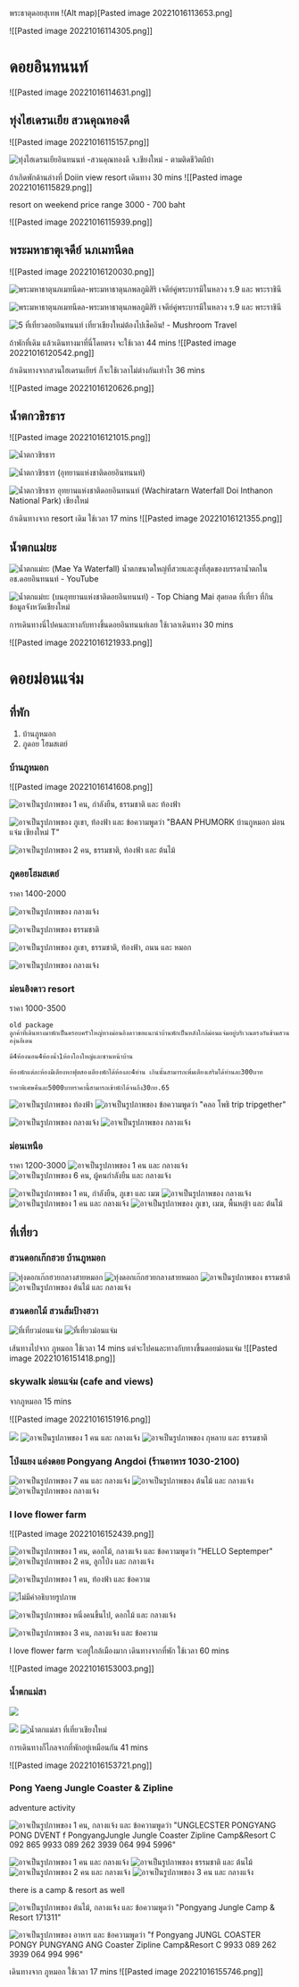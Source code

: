 พระธาตุดอยสุเทพ
!(Alt map)[Pasted image 20221016113653.png]


![[Pasted image 20221016114305.png]]


# ดอยอินทนนท์ 

![[Pasted image 20221016114631.png]]

## ทุ่งไฮเดรนเยีย สวนคุณทองดี

![[Pasted image 20221016115157.png]]

![ทุ่งไฮเดรนเยียอินทนนท์ -สวนคุณทองดี จ.เชียงใหม่ - ตามติดชีวิตผีบ้า](https://tamtidcheevitpeebah.com/wp-content/uploads/2020/11/6-24-683x1024.jpg)


ถ้าเกิดพักด้านล่างที่ Doiin view resort
เดินทาง 30 mins
![[Pasted image 20221016115829.png]]

resort on weekend
price range 3000 - 700 baht

![[Pasted image 20221016115939.png]]

## พระมหาธาตุเจดีย์ นภเมทนีดล



![[Pasted image 20221016120030.png]]

![พระมหาธาตุนภเมทนีดล-พระมหาธาตุนภพลภูมิสิริ เจดีย์คู่พระบารมีในหลวง ร.9 และ พระราชินี](https://img.kapook.com/u/2016/pattra/patoct16/mt02.jpg)


![พระมหาธาตุนภเมทนีดล-พระมหาธาตุนภพลภูมิสิริ เจดีย์คู่พระบารมีในหลวง ร.9 และ พระราชินี](https://img.kapook.com/u/2016/pattra/patoct16/mt04.jpg)


![5 ที่เที่ยวดอยอินทนนท์ เที่ยวเชียงใหม่ต้องไปเช็คอิน! - Mushroom Travel](https://www.mushroomtravel.com/page/wp-content/uploads/2016/11/1-canva-1024x683.png)

ถ้าพักที่เดิม แล้วเดินทางมาที่นี่โดยตรง จะใช้เวลา 44 mins 
![[Pasted image 20221016120542.png]]


ถ้าเดินทางจากสวนไฮเดรนเยียร์
ก็จะใช้เวลาไม่ต่างกันเท่าไร 36 mins

![[Pasted image 20221016120626.png]]

## น้ำตกวชิรธาร

![[Pasted image 20221016121015.png]]

![น้ำตกวชิรธาร](https://tatapi.tourismthailand.org/tatfs/Image/CustomPOI/Picture/P03007112_1.jpeg)


![น้ำตกวชิรธาร (อุทยานแห่งชาติดอยอินทนนท์)](https://thailandtourismdirectory.go.th/assets/upload/2018/01/19/20180119514cb3aad53c8f128ce885a31bbf882c101645.jpg)

![น้ำตกวชิรธาร อุทยานแห่งชาติดอยอินทนนท์ (Wachiratarn Waterfall Doi Inthanon  National Park) เชียงใหม่](https://f.tpkcdn.com/images-480/854b7eec91f4422fbe36fe4a34f6af27.jpeg)

ถ้าเดินทางจาก resort เดิม
ใช้เวลา 17 mins
 ![[Pasted image 20221016121355.png]]

 ## น้ำตกแม่ยะ 

![น้ำตกแม่ยะ (Mae Ya Waterfall) น้ำตกขนาดใหญ่ที่สวยและสูงที่สุดของบรรดาน้ำตกใน  อช.ดอยอินทนนท์ - YouTube](https://i.ytimg.com/vi/7dVvVMT1EAU/maxresdefault.jpg)

![น้ำตกแม่ยะ (บนอุทยานแห่งชาติดอยอินทนนท์) - Top Chiang Mai สุดยอด ที่เที่ยว  ที่กิน ข้อมูลจังหวัดเชียงใหม่](https://www.topchiangmai.com/wp-content/uploads/2022/09/%E0%B8%99%E0%B9%89%E0%B8%B3%E0%B8%95%E0%B8%81%E0%B9%81%E0%B8%A1%E0%B9%88%E0%B8%A2%E0%B8%B04.jpg)

การเดินทางนี่ไปคนละทางกับทางขึ้นดอยอินทนนท์เลย
ใช้เวลาเดินทาง 30 mins

![[Pasted image 20221016121933.png]]


# ดอยม่อนแจ่ม

## ที่พัก 
1. บ้านภูหมอก
2. ภูดอย โฮมสเตย์

### บ้านภูหมอก
![[Pasted image 20221016141608.png]]


![อาจเป็นรูปภาพของ 1 คน, กำลังยืน, ธรรมชาติ และ ท้องฟ้า](https://scontent.fbkk17-1.fna.fbcdn.net/v/t39.30808-6/311843064_664247538403784_5614593700593937906_n.jpg?_nc_cat=111&ccb=1-7&_nc_sid=730e14&_nc_ohc=Qg48yUyqEvgAX-mWrns&_nc_ht=scontent.fbkk17-1.fna&oh=00_AT92hoqHFIWYU0kq82FMEZVqk4nqH_XPcuZNGRr6cGkCuw&oe=635084B7)


![อาจเป็นรูปภาพของ ภูเขา, ท้องฟ้า และ ข้อความพูดว่า "BAAN PHUMORK บ้านกูหมอก ม่อนแจ่ม เชียงใหม่ T"](https://scontent.fbkk17-1.fna.fbcdn.net/v/t39.30808-6/311779855_8439577866059984_2350827960946580639_n.jpg?_nc_cat=107&ccb=1-7&_nc_sid=8bfeb9&_nc_ohc=sfQ_tE_allwAX-nYfoQ&_nc_ht=scontent.fbkk17-1.fna&oh=00_AT9nE3Hus5E7Jd2DW66m7KxAbe40ZqsNiPzcH3ZXMSl76Q&oe=6350E831)

![อาจเป็นรูปภาพของ 2 คน, ธรรมชาติ, ท้องฟ้า และ ต้นไม้](https://scontent.fbkk17-1.fna.fbcdn.net/v/t39.30808-6/306784426_3289962401270174_8512733398748213875_n.jpg?_nc_cat=100&ccb=1-7&_nc_sid=8bfeb9&_nc_ohc=eSX8wh-9QLEAX_eq__w&_nc_ht=scontent.fbkk17-1.fna&oh=00_AT_Sgn7F9CRH0o9gc5fhQPFNW59n8YucVq1O83Vm85-GCQ&oe=634FB2F4)

### ภูดอยโฮมสเตย์

ราคา 1400-2000

![อาจเป็นรูปภาพของ กลางแจ้ง](https://scontent.fbkk17-1.fna.fbcdn.net/v/t39.30808-6/298224389_5602008363182296_2429385540422188943_n.jpg?_nc_cat=103&ccb=1-7&_nc_sid=8bfeb9&_nc_ohc=YQ13joe4ya0AX-2ja4r&tn=cd42FpsSxjzClWZW&_nc_ht=scontent.fbkk17-1.fna&oh=00_AT8nvYsHH3RhuzgS4b1PKYaeaTHTgcFhMCDman19LcF6Rw&oe=635163C1)

![อาจเป็นรูปภาพของ ธรรมชาติ](https://scontent.fbkk17-1.fna.fbcdn.net/v/t39.30808-6/297985751_5602008289848970_6324904874346097985_n.jpg?_nc_cat=110&ccb=1-7&_nc_sid=8bfeb9&_nc_ohc=NiOFeBmrVooAX_uh1VC&_nc_ht=scontent.fbkk17-1.fna&oh=00_AT_sp9YxK74fYN7B_XqDpKK67TOdnWSz6WfNpi2JAIu1gQ&oe=63502DE0)

![อาจเป็นรูปภาพของ ภูเขา, ธรรมชาติ, ท้องฟ้า, ถนน และ หมอก](https://scontent.fbkk17-1.fna.fbcdn.net/v/t39.30808-6/295062635_3249529221980159_3497760527316225019_n.jpg?_nc_cat=102&ccb=1-7&_nc_sid=8bfeb9&_nc_ohc=KugHm_I9PgAAX9WfPhX&_nc_oc=AQn4yyFzuJ4QAHl-AQDSSDCr-FNQpdZCF6kTylCBEub6-q29qCrLSZNedOtqV_CCaWk&_nc_ht=scontent.fbkk17-1.fna&oh=00_AT-xBQEgZCTz9tUa8IIJegl9LTkzEso22V-2iQbJ4j-tPg&oe=63503EAC)

![อาจเป็นรูปภาพของ กลางแจ้ง](https://scontent.fbkk17-1.fna.fbcdn.net/v/t39.30808-6/294914884_3249529141980167_9055996413372187903_n.jpg?_nc_cat=111&ccb=1-7&_nc_sid=8bfeb9&_nc_ohc=MJkiISJAYNgAX-QsbUr&_nc_ht=scontent.fbkk17-1.fna&oh=00_AT_yWyiAkuBsqh1DSnX4tF5kk7HQxj5tnQ6cOYPMCYITjQ&oe=6350A639)

### ม่อนอิงดาว resort

ราคา 1000-3500

```
old package
ลูกค้าที่เดินทางมาพักเป็นครอบครัวใหญ่ทางม่อนอิงดาวขอแนะนำบ้านพักเป็นหลังใกล้ม่อนแจ่มอยู่บริเวณตรงกันข้ามสวนองุ่นอีเดน

มี4ห้องนอน4ห้องน้ำ1ห้องโถงใหญ่และชานหน้าบ้าน

ห้องพักแต่ละห้องมีเตียงหกฟุตสองเตียงพักได้ห้องละ4ท่าน เกินนั้นสามารถเพิ่มเตียงเสริมได้ท่านละ300บาท

ราคาพิเศษคืนละ5000บาทราคานี้สามารถเข้าพักได้จนถึง30กย.65
```

![อาจเป็นรูปภาพของ ท้องฟ้า](https://scontent.fbkk17-1.fna.fbcdn.net/v/t39.30808-6/274502953_4990149477707778_8902813469490975139_n.jpg?_nc_cat=110&ccb=1-7&_nc_sid=8bfeb9&_nc_ohc=hbt1f_e2okoAX9wKcbB&_nc_ht=scontent.fbkk17-1.fna&oh=00_AT_KCFoKdMflAlkyLqt3NrD-_G4UzvyffCx6TQjFeAdjbg&oe=6350B1DB)
![อาจเป็นรูปภาพของ ข้อความพูดว่า "คลอ โพธิ trip tripgether"](https://scontent.fbkk17-1.fna.fbcdn.net/v/t39.30808-6/274492233_4990149491041110_1308064322049840584_n.jpg?_nc_cat=108&ccb=1-7&_nc_sid=8bfeb9&_nc_ohc=e_q-nn1AdTUAX_2RyKG&_nc_ht=scontent.fbkk17-1.fna&oh=00_AT82MgC6nrMTcv0KnpPOr6q3XL4QRzP0-j8b6g1kzLBW2A&oe=63501DB3)

![อาจเป็นรูปภาพของ กลางแจ้ง](https://scontent.fbkk17-1.fna.fbcdn.net/v/t39.30808-6/307004162_5561439543912099_942034527821431845_n.jpg?stp=cp6_dst-jpg&_nc_cat=107&ccb=1-7&_nc_sid=8bfeb9&_nc_ohc=X0a2Hbp1Hx4AX-xxTJR&tn=cd42FpsSxjzClWZW&_nc_ht=scontent.fbkk17-1.fna&oh=00_AT8H3Jk94t7Su6pnaI7zGEv-JzEVNsVAtMyhT90oV15fmw&oe=63512F52)
![อาจเป็นรูปภาพของ กลางแจ้ง](https://scontent.fbkk17-1.fna.fbcdn.net/v/t39.30808-6/299330436_5469611409761580_4713662419543052146_n.jpg?stp=cp6_dst-jpg&_nc_cat=101&ccb=1-7&_nc_sid=8bfeb9&_nc_ohc=N2bIod1pA9kAX8FKJ2G&_nc_oc=AQmeItN8f6N_a3fJ7UrpRbPfz-3Ef89NQEitx0kp9PVISxXfB1yKrx4znSB2SIAq-oQ&_nc_ht=scontent.fbkk17-1.fna&oh=00_AT93vzpF3_wdQ4lLzMuMoT3Jrc7d9RZ_SXt9mPPBSFFt5w&oe=63517806)

### ม่อนเหนือ
ราคา 1200-3000
![อาจเป็นรูปภาพของ 1 คน และ กลางแจ้ง](https://scontent.fbkk17-1.fna.fbcdn.net/v/t39.30808-6/311863888_10159092526833325_439351779866794820_n.jpg?_nc_cat=104&ccb=1-7&_nc_sid=8bfeb9&_nc_ohc=ewif_FkULi0AX-eeJaY&_nc_ht=scontent.fbkk17-1.fna&oh=00_AT9Uq1VkTQjUSl5Y0qEHRnAMcbQu8U3cjmOgtUUCPiwdNg&oe=634FF463)
![อาจเป็นรูปภาพของ 6 คน, ผู้คนกำลังยืน และ กลางแจ้ง](https://scontent.fbkk17-1.fna.fbcdn.net/v/t39.30808-6/311788131_5929654510391459_7584186498042060759_n.jpg?_nc_cat=100&ccb=1-7&_nc_sid=8bfeb9&_nc_ohc=ELn76xFbsT4AX9KZUzk&_nc_ht=scontent.fbkk17-1.fna&oh=00_AT83iA8Ex75W-f4yH0-B3JEngV7TnqpDcPMgOSUGgvP5og&oe=6351B11F)

![อาจเป็นรูปภาพของ 1 คน, กำลังยืน, ภูเขา และ เมฆ](https://scontent.fbkk17-1.fna.fbcdn.net/v/t39.30808-6/311769452_2509799705828499_8168742208777699476_n.jpg?stp=cp6_dst-jpg&_nc_cat=111&ccb=1-7&_nc_sid=0debeb&_nc_ohc=__PqISD1RIMAX8mEX51&tn=cd42FpsSxjzClWZW&_nc_ht=scontent.fbkk17-1.fna&oh=00_AT8WB7Bnfy4UvB6TW9J-WaJeFzqEB_4YlizodgdcQ9Z78Q&oe=6350FE3C)
![อาจเป็นรูปภาพของ กลางแจ้ง](https://scontent.fbkk17-1.fna.fbcdn.net/v/t39.30808-6/310002521_2205243116307372_6793185398274418752_n.jpg?_nc_cat=100&ccb=1-7&_nc_sid=8bfeb9&_nc_ohc=KNHzeRfP54oAX8E6qGO&_nc_ht=scontent.fbkk17-1.fna&oh=00_AT9bmOKs0_5Q5CoDMy0l-MViuyhG8yzu7_IJQs55rF78WQ&oe=63518F7D)
![อาจเป็นรูปภาพของ 1 คน และ กลางแจ้ง](https://scontent.fbkk17-1.fna.fbcdn.net/v/t39.30808-6/306142100_792616275111754_1495106311092939773_n.jpg?_nc_cat=106&ccb=1-7&_nc_sid=8bfeb9&_nc_ohc=cYmo1XEPuUkAX95_lhO&_nc_ht=scontent.fbkk17-1.fna&oh=00_AT9L9qVlgwrQVRt4C47yznDTrNmsSGnVMUvUnrKV0e3-wA&oe=63505C59)
![อาจเป็นรูปภาพของ ภูเขา, เมฆ, พื้นหญ้า และ ต้นไม้](https://scontent.fbkk17-1.fna.fbcdn.net/v/t39.30808-6/305575250_5674925672570596_4134236924681008581_n.jpg?stp=cp6_dst-jpg&_nc_cat=106&ccb=1-7&_nc_sid=0debeb&_nc_ohc=KMGDa17ey3YAX-AkMWo&_nc_ht=scontent.fbkk17-1.fna&oh=00_AT_iXtoSHya_WUYARiu_XMpAlmJGPJs4dlGpEvjvqDDo8A&oe=6350883E)





## ที่เที่ยว

### สวนดอกเก๊กฮวย บ้านภูหมอก

![](https://www.paiduaykan.com/travel/wp-content/uploads/2021/11/5-IMG_6296.jpg "ทุ่งดอกเก๊กฮวยกลางสายหมอก")
![](https://www.paiduaykan.com/travel/wp-content/uploads/2021/11/7-IMG_6304.jpg "ทุ่งดอกเก๊กฮวยกลางสายหมอก")
![อาจเป็นรูปภาพของ ธรรมชาติ](https://scontent.fbkk17-1.fna.fbcdn.net/v/t39.30808-6/304926065_2180061025492248_6842143179959587418_n.jpg?_nc_cat=100&ccb=1-7&_nc_sid=8bfeb9&_nc_ohc=4NLrt2gxr0sAX9fknKW&_nc_ht=scontent.fbkk17-1.fna&oh=00_AT-_D32qtaRv4QErcoBDsu7EFF5S5o7Kam-GmiGo4b9wUg&oe=63504F2B)
![อาจเป็นรูปภาพของ ต้นไม้ และ กลางแจ้ง](https://scontent.fbkk17-1.fna.fbcdn.net/v/t39.30808-6/305072757_2180061318825552_5016145159622170429_n.jpg?_nc_cat=106&ccb=1-7&_nc_sid=8bfeb9&_nc_ohc=9ikgFsy6tQcAX9E4tg-&_nc_ht=scontent.fbkk17-1.fna&oh=00_AT_StA-40zn9erFyXYQGv2GPh1EJErIrh3zNHIG9im4P5Q&oe=634FFAA2)


### สวนดอกไม้ สวนส้มป้างฮวา

![ที่เที่ยวม่อนแจ่ม](https://roijang.com/wp-content/uploads/2022/08/%E0%B9%80%E0%B8%9E%E0%B8%88%E0%B8%A3%E0%B8%A7%E0%B8%A1-74.png)
![ที่เที่ยวม่อนแจ่ม](https://roijang.com/wp-content/uploads/2022/08/%E0%B9%80%E0%B8%9E%E0%B8%88%E0%B8%A3%E0%B8%A7%E0%B8%A1-76.png)

เส้นทางไปจาก ภูหมอก
ใช้เวลา 14 mins
แต่จะไปคนละทางกับทางขึ้นดอยม่อนแจ่ม
![[Pasted image 20221016151418.png]]



### skywalk ม่อนแจ่ม (cafe and views)

จากภูหมอก
15 mins

![[Pasted image 20221016151916.png]]

![](https://scontent.fbkk17-1.fna.fbcdn.net/v/t39.30808-6/306775308_572382868016889_668268717780140087_n.jpg?stp=dst-jpg_p720x720&_nc_cat=109&ccb=1-7&_nc_sid=8bfeb9&_nc_ohc=stJbMHl7HhsAX91UK3h&tn=cd42FpsSxjzClWZW&_nc_ht=scontent.fbkk17-1.fna&oh=00_AT9zB8QRR9FyBd130YebpdC25zE_nuDgXO-PAS8zHDKvPQ&oe=634FE53F)
![อาจเป็นรูปภาพของ 1 คน และ กลางแจ้ง](https://scontent.fbkk17-1.fna.fbcdn.net/v/t39.30808-6/294037386_942887530445249_8936905138179085190_n.jpg?_nc_cat=102&ccb=1-7&_nc_sid=8bfeb9&_nc_ohc=YqnI5xSmRYwAX872hSs&_nc_ht=scontent.fbkk17-1.fna&oh=00_AT9pvu8-1SJnATlYu4vtdRGVG313lTEOpByxXu494bCPIg&oe=63516C36)
![อาจเป็นรูปภาพของ กุหลาบ และ ธรรมชาติ](https://scontent.fbkk17-1.fna.fbcdn.net/v/t39.30808-6/279910723_893019418765394_376968972922800833_n.jpg?_nc_cat=108&ccb=1-7&_nc_sid=8bfeb9&_nc_ohc=wfeyIMJT2zkAX9iKkBQ&_nc_ht=scontent.fbkk17-1.fna&oh=00_AT-JNRxzz3fnZzX-XlZ9sJJz86VKf6V8lPmw8UapioO9QA&oe=6350EC8A)

### โป่งแยง แอ่งดอย Pongyang Angdoi (ร้านอาหาร 1030-2100)
 ![อาจเป็นรูปภาพของ 7 คน และ กลางแจ้ง](https://scontent.fbkk17-1.fna.fbcdn.net/v/t39.30808-6/311042866_5600527713362917_2438089274434429255_n.jpg?_nc_cat=110&ccb=1-7&_nc_sid=730e14&_nc_ohc=kpDD-RRiLxQAX-yb_9X&tn=cd42FpsSxjzClWZW&_nc_ht=scontent.fbkk17-1.fna&oh=00_AT8f_Uc7ToHrMw2MZzYPRBU9nX72aHEo07HwESYtBcBJPg&oe=63514473)
![อาจเป็นรูปภาพของ ต้นไม้ และ กลางแจ้ง](https://scontent.fbkk17-1.fna.fbcdn.net/v/t39.30808-6/297959238_5426724317409925_7616879827055909088_n.jpg?_nc_cat=111&ccb=1-7&_nc_sid=730e14&_nc_ohc=jwHzGT9aGbYAX8hr3Vb&_nc_ht=scontent.fbkk17-1.fna&oh=00_AT_F4jY7kHlO7Qkf61cX_WbDqeHms8G9aD1wmewKG0sAyg&oe=63508571)
![อาจเป็นรูปภาพของ กลางแจ้ง](https://scontent.fbkk17-1.fna.fbcdn.net/v/t39.30808-6/308967980_5567553686660320_1743832067779673663_n.jpg?_nc_cat=102&ccb=1-7&_nc_sid=730e14&_nc_ohc=NEAt6CUFTxwAX_lS5GU&_nc_ht=scontent.fbkk17-1.fna&oh=00_AT-JdJck4PwBgxbmoEd-nFpHxHDC5TgaY6mKQuRnvdbtMg&oe=635154DF)

### I love flower farm

![[Pasted image 20221016152439.png]]

![อาจเป็นรูปภาพของ 1 คน, ดอกไม้, กลางแจ้ง และ ข้อความพูดว่า "HELLO Septemper"](https://scontent.fbkk17-1.fna.fbcdn.net/v/t39.30808-6/304859106_2304617329693387_2236329636764214509_n.jpg?_nc_cat=107&ccb=1-7&_nc_sid=8bfeb9&_nc_ohc=0FgTi8dnQFgAX8obuE3&_nc_ht=scontent.fbkk17-1.fna&oh=00_AT97xVHqLVcwHMK6Z5QlSBmm99ZTLWpAgyJDsWkJtr9XkQ&oe=635125AB)
![อาจเป็นรูปภาพของ 2 คน, ลูกโป่ง และ กลางแจ้ง](https://scontent.fbkk17-1.fna.fbcdn.net/v/t39.30808-6/301762556_2301784269976693_178431232694859949_n.jpg?stp=cp6_dst-jpg&_nc_cat=101&ccb=1-7&_nc_sid=8bfeb9&_nc_ohc=POIvb400DqwAX8DcUiv&_nc_oc=AQk3DfRbOLSltWcMSKwI5AWTj2xYr5mqPR_JrsZcuBH_D3Tc4eYarshlR3M5-3MnNZU&_nc_ht=scontent.fbkk17-1.fna&oh=00_AT8HvZsB_Na3k1BLsIRO6l5NHWFJeTlU3Ay-QqnBNcW0nQ&oe=6351645E)

![อาจเป็นรูปภาพของ 1 คน, ท้องฟ้า และ ข้อความ](https://scontent.fbkk17-1.fna.fbcdn.net/v/t39.30808-6/301800149_2301818979973222_2331096183705296674_n.jpg?_nc_cat=106&ccb=1-7&_nc_sid=dbeb18&_nc_ohc=djFm2UreqEsAX_yUKng&_nc_ht=scontent.fbkk17-1.fna&oh=00_AT9aNuhM3LUmy17yTrMxUOU8KtHLduX6Yu_jsJoYp-xCaw&oe=635162CB)

![ไม่มีคำอธิบายรูปภาพ](https://scontent.fbkk17-1.fna.fbcdn.net/v/t1.6435-9/116154248_3417537768277189_2363615841133355306_n.jpg?_nc_cat=101&ccb=1-7&_nc_sid=730e14&_nc_ohc=miYzPb_NBXQAX_dhIod&_nc_ht=scontent.fbkk17-1.fna&oh=00_AT_tRTzLdH731YRb4Zg9YoiDtwQ4mCyoi0xfvDjOog3wAw&oe=63706C2D)

![อาจเป็นรูปภาพของ หนึ่งคนขึ้นไป, ดอกไม้ และ กลางแจ้ง](https://scontent.fbkk17-1.fna.fbcdn.net/v/t39.30808-6/275737173_503731304451345_6110740668173639485_n.jpg?stp=dst-jpg_s1080x2048&_nc_cat=108&ccb=1-7&_nc_sid=730e14&_nc_ohc=XHDanIYRqfQAX8LApDR&_nc_ht=scontent.fbkk17-1.fna&oh=00_AT-Wc9RKrkUDiNk9nONlKFU7WCQ2F57GKpStArPzvRKS2w&oe=63518975)

![อาจเป็นรูปภาพของ 3 คน, กลางแจ้ง และ ข้อความ](https://scontent.fbkk17-1.fna.fbcdn.net/v/t39.30808-6/275756733_503731067784702_4402647547432713905_n.jpg?_nc_cat=110&ccb=1-7&_nc_sid=730e14&_nc_ohc=HIwGVt6i0m0AX_XEWWb&tn=cd42FpsSxjzClWZW&_nc_ht=scontent.fbkk17-1.fna&oh=00_AT9W-48Zt_ia2jsSb_OMSlgmUBNK4XmJvShch52Jtp47Ng&oe=63503DE1)

I love flower farm จะอยู่ใกล้เมืองมาก
เดินทางจากที่พัก ใช้เวลา 60 mins

![[Pasted image 20221016153003.png]]



### น้ำตกแม่สา
![](https://roijang.com/wp-content/uploads/2022/09/shutterstock_164176298-1.jpg)

![](https://roijang.com/wp-content/uploads/2022/09/shutterstock_1686372418-1.jpg)
![น้ำตกแม่สา ที่เที่ยวเชียงใหม่](https://cms.dmpcdn.com/travel/2021/11/29/5641a460-50e8-11ec-926d-0f56bcae10b8_webp_original.jpg)

การเดินทางก็ไกลจากที่พักอยู่เหมือนกัน
41 mins

![[Pasted image 20221016153721.png]]


### Pong Yaeng Jungle Coaster & Zipline

adventure activity

![อาจเป็นรูปภาพของ 1 คน, กลางแจ้ง และ ข้อความพูดว่า "UNGLECSTER PONGYANG PONG DVENT f PongyangJungle Jungle Coaster Zipline Camp&Resort C 092 865 9933 089 262 3939 064 994 5996"](https://scontent.fbkk17-1.fna.fbcdn.net/v/t39.30808-6/309188707_2179198212262066_4052308822995517860_n.jpg?_nc_cat=104&ccb=1-7&_nc_sid=730e14&_nc_ohc=_0gHfLpME7oAX9QFsBW&_nc_ht=scontent.fbkk17-1.fna&oh=00_AT8Jx04XrlMvDgqdpTy14XQEBZZUBepmz-XsvHiHKFIu-w&oe=63511934)

![อาจเป็นรูปภาพของ 1 คน และ กลางแจ้ง](https://scontent.fbkk17-1.fna.fbcdn.net/v/t39.30808-6/308383740_2174421216073099_8447265433100728240_n.jpg?_nc_cat=101&ccb=1-7&_nc_sid=730e14&_nc_ohc=8_3IQmWrEkwAX-AKEtO&_nc_ht=scontent.fbkk17-1.fna&oh=00_AT8SsL73lQ7YzpSF20iJ40-JjTBVVUM82n_MTRc2W5gGbg&oe=635101CF)
![อาจเป็นรูปภาพของ ธรรมชาติ และ ต้นไม้](https://scontent.fbkk17-1.fna.fbcdn.net/v/t39.30808-6/308050304_2174421346073086_1050429731834127539_n.jpg?_nc_cat=103&ccb=1-7&_nc_sid=730e14&_nc_ohc=wnkcRVhZxd0AX9poeYN&_nc_ht=scontent.fbkk17-1.fna&oh=00_AT-N6y8PZs_QqsRnNAM8gHuP9158HuVicPTf2euSueOwcw&oe=63513E1F)
![อาจเป็นรูปภาพของ 2 คน และ กลางแจ้ง](https://scontent.fbkk17-1.fna.fbcdn.net/v/t39.30808-6/302348804_2154817038033517_1715262814825733283_n.jpg?_nc_cat=101&ccb=1-7&_nc_sid=730e14&_nc_ohc=Pg2WsFidCaYAX_LfZJo&_nc_ht=scontent.fbkk17-1.fna&oh=00_AT92zQCxcG_AdapYxh1vqwwaFPKBjogAR_yAJ08Hcnnqiw&oe=635057AC)
![อาจเป็นรูปภาพของ 3 คน และ กลางแจ้ง](https://scontent.fbkk17-1.fna.fbcdn.net/v/t39.30808-6/302183350_2154817088033512_8070471736111281552_n.jpg?_nc_cat=104&ccb=1-7&_nc_sid=730e14&_nc_ohc=4XoXlLb0gEUAX_P3rpr&tn=cd42FpsSxjzClWZW&_nc_ht=scontent.fbkk17-1.fna&oh=00_AT9TPwIK99pBpJqJkwTNG49tuvjwfVOp1O9ia8rLHYmQlA&oe=6350381A)


there is a camp & resort as well

![อาจเป็นรูปภาพของ ต้นไม้, กลางแจ้ง และ ข้อความพูดว่า "Pongyang Jungle Camp & Resort 171311"](https://scontent.fbkk17-1.fna.fbcdn.net/v/t39.30808-6/302321917_2154817488033472_6655197106696125443_n.jpg?_nc_cat=101&ccb=1-7&_nc_sid=730e14&_nc_ohc=BieC65uWrfEAX877Cx8&_nc_ht=scontent.fbkk17-1.fna&oh=00_AT_3-hCJNj2Y4qCn-mhE0fwAz2WW8yn75VZv4sjTx0zGdw&oe=6350C570)

![อาจเป็นรูปภาพของ อาหาร และ ข้อความพูดว่า "f Pongyang JUNGL COASTER PONGY PUNGYANG ANG Coaster Zipline Camp&Resort C 9933 089 262 3939 064 994 996"](https://scontent.fbkk17-1.fna.fbcdn.net/v/t39.30808-6/309354280_2179198172262070_8776335733959802983_n.jpg?_nc_cat=111&ccb=1-7&_nc_sid=730e14&_nc_ohc=_KpKaiew7mkAX8tcT3k&_nc_ht=scontent.fbkk17-1.fna&oh=00_AT8oJUpwvL6lqQtpNVPuvmYPWhUwI3WZCE0KNZ3calqzmw&oe=6350800C)


เดินทางจาก ภูหมอก ใช้เวลา 17 mins
![[Pasted image 20221016155746.png]]































